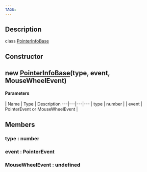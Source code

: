 ```yaml
---
TAGS:
---
```

## Description

class [PointerInfoBase](/classes/3.1/PointerInfoBase)



## Constructor

## new [PointerInfoBase](/classes/3.1/PointerInfoBase)(type, event, MouseWheelEvent)



#### Parameters
 | Name | Type | Description
---|---|---|---
 | type | number | 
 | event | PointerEvent or MouseWheelEvent | 
## Members

### type : number


### event : PointerEvent


### MouseWheelEvent : undefined


